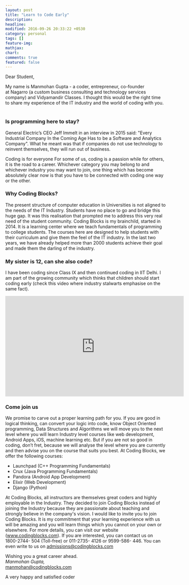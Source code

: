 ```yaml
---
layout: post
title: "Learn to Code Early"
description: 
headline: 
modified: 2016-09-26 20:33:22 +0530
category: personal
tags: []
feature-img: 
mathjax: 
chart: 
comments: true
featured: false
---
```

Dear Student,
 


My name is Manmohan Gupta - a coder, entrepreneur, co-founder at Nagarro (a custom business consulting and technology services company) and Vidyamandir Classes. I thought this would be the right time to share my experience of the IT industry and the world of coding with you.  

### Is programming here to stay?
General Electric’s CEO Jeff Immelt in an interview in 2015 said: "Every Industrial Company In the Coming Age Has to be a Software and Analytics Company". What he meant was that if companies do not use technology to reinvent themselves, they will run out of business. 

Coding is for everyone
For some of us, coding is a passion while for others, it is the road to a career. Whichever category you may belong to and whichever industry you may want to join, one thing which has become absolutely clear now is that you have to be connected with coding one way or the other. 

### Why Coding Blocks?
The present structure of computer education in Universities is not aligned to the needs of the IT Industry. Students have no place to go and bridge this huge gap. It was this realisation that prompted me to address this very real need of the student community.
Coding Blocks is my brainchild, started in 2014. It is a learning center where we teach fundamentals of programming to college students. The courses here are designed to help students with their curriculum and give them the feel of the IT industry. In the last two years, we have already helped more than 2000 students achieve their goal and made them the darling of the industry. 

### My sister is 12, can she also code?
I have been coding since Class IX and then continued coding in IIT Delhi. I am part of the growing community which thinks that children should start coding early (check this video where industry stalwarts emphasise on the same fact). 
<iframe width="560" height="315" src="https://www.youtube.com/embed/nKIu9yen5nc" frameborder="0" allowfullscreen></iframe>

### Come join us
We promise to carve out a proper learning path for you. If you are good in logical thinking, can convert your logic into code, know Object Oriented programming, Data Structures and Algorithms we will move you to the next level where you will learn Industry level courses like web development, Android Apps, iOS, machine learning etc. But if you are not so good in coding, don’t fret, because we will analyse the level where you are currently and then advise you on the course that suits you best. At Coding Blocks, we offer the following courses:

* Launchpad (C++ Programming Fundamentals)
* Crux (Java Programming Fundamentals)
* Pandora (Android App Development)
* Elixir (Web Development)
* Django (Python)

At Coding Blocks, all instructors are themselves great coders and highly employable in the Industry. They decided to join Coding Blocks instead of joining the Industry because they are passionate about teaching and strongly believe in the company's vision. I would like to invite you to join Coding Blocks. It is my commitment that your learning experience with us will be amazing and you will learn things which you cannot on your own or elsewhere.
For more details, you can visit our website (www.codingblocks.com). If you are interested, you can contact us on 1800-2744- 504 (Toll-free) or 011-2735- 4126 or 9599-586- 446. You can even write to us on admissions@codingblocks.com
 


Wishing you a great career ahead.  
_Manmohan Gupta,_  
[manmohan@codingblocks.com](mailto:manmohan@codingblocks.com)

A very happy and satisfied coder